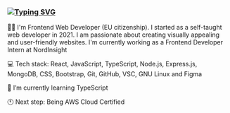 ### <a href="https://git.io/typing-svg"><img src="https://readme-typing-svg.herokuapp.com?font=Fira+Code&weight=600&duration=4988&pause=1000&color=DA2FAB&background=FF111100&random=false&width=435&lines=Hi%2C+I'm+Micaela" alt="Typing SVG" /></a>

<!--
**mica-ailen/mica-ailen** is a ✨ _special_ ✨ repository because its `README.md` (this file) appears on your GitHub profile.

Here are some ideas to get you started:

- 🔭 I’m currently working on ...
- 
- 👯 I’m looking to collaborate on ...
- 🤔 I’m looking for help with ...
- 💬 Ask me about ...
- 📫 How to reach me: ...
- 😄 Pronouns: ...
- ⚡ Fun fact: ...
-->

🙋🏼 I'm Frontend Web Developer (EU citizenship). I started as a self-taught web developer in 2021. I am passionate about creating visually appealing and user-friendly websites. I'm currently working as a Frontend Developer Intern at NordInsight

💻 Tech stack: React, JavaScript, TypeScript, Node.js, Express.js, MongoDB, CSS, Bootstrap, Git, GitHub, VSC, GNU Linux and Figma

🌱 I’m currently learning TypeScript

🕚 Next step: Being AWS Cloud Certified
